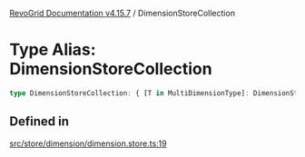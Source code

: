 [RevoGrid Documentation v4.15.7](README.md) / DimensionStoreCollection

# Type Alias: DimensionStoreCollection

```ts
type DimensionStoreCollection: { [T in MultiDimensionType]: DimensionStore };
```

## Defined in

[src/store/dimension/dimension.store.ts:19](https://github.com/revolist/revogrid/blob/4b66617ba213e84ecc08d523780ce49415de163a/src/store/dimension/dimension.store.ts#L19)
